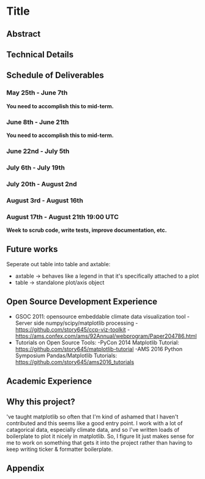 # Title

## Abstract

## Technical Details

## Schedule of Deliverables

### May 25th -  June 7th

**You need to accomplish this to mid-term.**

### June 8th - June 21th

**You need to accomplish this to mid-term.**

### June 22nd - July 5th

### July 6th - July 19th

### July 20th - August 2nd

### August 3rd - August 16th

### August 17th - August 21th 19:00 UTC

**Week to scrub code, write tests, improve documentation, etc.**

## Future works

Seperate out table into table and axtable:
* axtable -> behaves like a legend in that it's specifically attached to a plot
* table -> standalone plot/axis object 

## Open Source Development Experience
 * GSOC 2011: opensource embeddable climate data visualization tool
  -Server side numpy/scipy/matplotlib processing
  -https://github.com/story645/ccp-viz-toolkit
  -https://ams.confex.com/ams/92Annual/webprogram/Paper204786.html
 * Tutorials on Open Source Tools:
  -PyCon 2014 Matplotlib Tutorial: https://github.com/story645/matplotlib-tutorial
  -AMS 2016 Python Symposium Pandas/Matplotlib Tutorials: https://github.com/story645/ams2016_tutorials

## Academic Experience


## Why this project?
've taught matplotlib so often that I'm kind of ashamed that I haven't contributed and this seems like a good entry point. 
I work with a lot of catagorical data, especially climate data, and so I've written loads of boilerplate to plot it nicely in matplotlib. 
So, I figure Iit just makes sense for me to  work on something that gets it into the project rather than having to keep writing ticker & formatter boilerplate.


## Appendix
